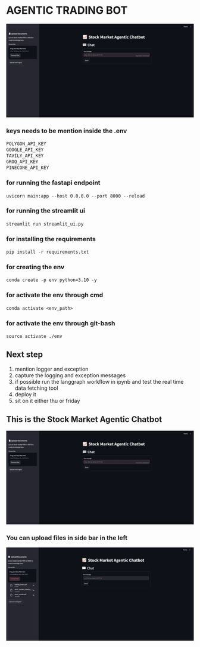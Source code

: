 # **AGENTIC TRADING BOT**

![Alt Text](images/chatbot.jpeg)

### keys needs to be mention inside the .env
```
POLYGON_API_KEY
GOOGLE_API_KEY
TAVILY_API_KEY
GROQ_API_KEY
PINECONE_API_KEY
```

### for running the fastapi endpoint
```
uvicorn main:app --host 0.0.0.0 --port 8000 --reload
```

### for running the streamlit ui
```
streamlit run streamlit_ui.py
```

### for installing the requirements
```
pip install -r requirements.txt
```

### for creating the env
```
conda create -p env python=3.10 -y
```

### for activate the env through cmd
```
conda activate <env_path>
```

### for activate the env through git-bash
```
source activate ./env
```

## Next step
1. mention logger and exception
2. capture the logging and exception messages
3. if possible run the langgraph workflow in ipynb and test the real time data fetching tool
4. deploy it
5. sit on it either thu or friday

## **This is the Stock Market Agentic Chatbot**

![Alt Text](images/chatbot.jpeg)

### You can upload files in side bar in the left

![Alt Text](images/sidebar_with_fileuploaded.jpeg)